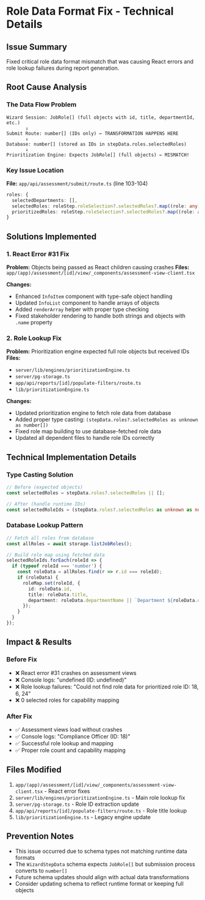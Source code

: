 # Role Data Format Fix - Technical Details

## Issue Summary
Fixed critical role data format mismatch that was causing React errors and role lookup failures during report generation.

## Root Cause Analysis

### The Data Flow Problem
```
Wizard Session: JobRole[] (full objects with id, title, departmentId, etc.)
       ↓
Submit Route: number[] (IDs only) ← TRANSFORMATION HAPPENS HERE
       ↓  
Database: number[] (stored as IDs in stepData.roles.selectedRoles)
       ↓
Prioritization Engine: Expects JobRole[] (full objects) ← MISMATCH!
```

### Key Issue Location
**File:** `app/api/assessment/submit/route.ts` (line 103-104)
```typescript
roles: {
  selectedDepartments: [],
  selectedRoles: roleStep.roleSelection?.selectedRoles?.map((role: any) => role.id) || [], // ⚠️ CONVERTS TO IDs ONLY
  prioritizedRoles: roleStep.roleSelection?.selectedRoles?.map((role: any) => role.id) || [],
}
```

## Solutions Implemented

### 1. React Error #31 Fix
**Problem:** Objects being passed as React children causing crashes
**Files:** `app/(app)/assessment/[id]/view/_components/assessment-view-client.tsx`

**Changes:**
- Enhanced `InfoItem` component with type-safe object handling
- Updated `InfoList` component to handle arrays of objects
- Added `renderArray` helper with proper type checking
- Fixed stakeholder rendering to handle both strings and objects with `.name` property

### 2. Role Lookup Fix
**Problem:** Prioritization engine expected full role objects but received IDs
**Files:** 
- `server/lib/engines/prioritizationEngine.ts`
- `server/pg-storage.ts`
- `app/api/reports/[id]/populate-filters/route.ts`
- `lib/prioritizationEngine.ts`

**Changes:**
- Updated prioritization engine to fetch role data from database
- Added proper type casting: `(stepData.roles?.selectedRoles as unknown as number[])`
- Fixed role map building to use database-fetched role data
- Updated all dependent files to handle role IDs correctly

## Technical Implementation Details

### Type Casting Solution
```typescript
// Before (expected objects)
const selectedRoles = stepData.roles?.selectedRoles || [];

// After (handle runtime IDs)
const selectedRoleIds = (stepData.roles?.selectedRoles as unknown as number[]) || [];
```

### Database Lookup Pattern
```typescript
// Fetch all roles from database
const allRoles = await storage.listJobRoles();

// Build role map using fetched data
selectedRoleIds.forEach(roleId => {
  if (typeof roleId === 'number') {
    const roleData = allRoles.find(r => r.id === roleId);
    if (roleData) {
      roleMap.set(roleId, {
        id: roleData.id,
        title: roleData.title,
        department: roleData.departmentName || `Department ${roleData.departmentId}`,
      });
    }
  }
});
```

## Impact & Results

### Before Fix
- ❌ React error #31 crashes on assessment views
- ❌ Console logs: "undefined (ID: undefined)" 
- ❌ Role lookup failures: "Could not find role data for prioritized role ID: 18, 6, 24"
- ❌ 0 selected roles for capability mapping

### After Fix
- ✅ Assessment views load without crashes
- ✅ Console logs: "Compliance Officer (ID: 18)"
- ✅ Successful role lookup and mapping
- ✅ Proper role count and capability mapping

## Files Modified
1. `app/(app)/assessment/[id]/view/_components/assessment-view-client.tsx` - React error fixes
2. `server/lib/engines/prioritizationEngine.ts` - Main role lookup fix
3. `server/pg-storage.ts` - Role ID extraction update
4. `app/api/reports/[id]/populate-filters/route.ts` - Role title lookup
5. `lib/prioritizationEngine.ts` - Legacy engine update

## Prevention Notes
- This issue occurred due to schema types not matching runtime data formats
- The `WizardStepData` schema expects `JobRole[]` but submission process converts to `number[]`
- Future schema updates should align with actual data transformations
- Consider updating schema to reflect runtime format or keeping full objects